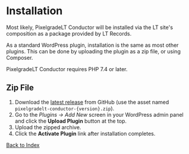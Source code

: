 # Installation

Most likely, PixelgradeLT Conductor will be installed via the LT site's composition as a package provided by LT Records.

As a standard WordPress plugin, installation is the same as most other plugins. This can be done by uploading the plugin as a zip file, or using Composer.

PixelgradeLT Conductor requires PHP 7.4 or later.

## Zip File

1. Download the [latest release](https://github.com/pixelgradelt/pixelgradelt-conductor/releases/latest) from GitHub (use the asset named `pixelgradelt-conductor-{version}.zip`).
2. Go to the _Plugins &rarr; Add New_ screen in your WordPress admin panel and click the __Upload Plugin__ button at the top.
3. Upload the zipped archive.
4. Click the __Activate Plugin__ link after installation completes.

[Back to Index](index.md)
